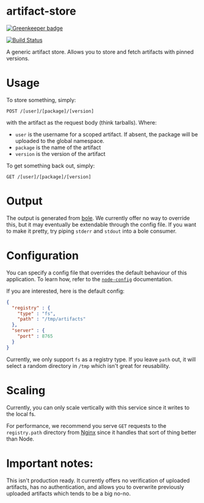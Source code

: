artifact-store
==============

[![Greenkeeper badge](https://badges.greenkeeper.io/retrohacker/artifact-store.svg)](https://greenkeeper.io/)

[![Build Status](https://travis-ci.org/wblankenship/artifact-store.svg?branch=master)](https://travis-ci.org/wblankenship/artifact-store)

A generic artifact store. Allows you to store and fetch artifacts with pinned versions.

# Usage

To store something, simply:

`POST /[user]/[package]/[version]`

with the artifact as the request body (think tarballs). Where:

* `user` is the username for a scoped artifact. If absent, the package will be uploaded to the global namespace.
* `package` is the name of the artifact
* `version` is the version of the artifact

To get something back out, simply:

`GET /[user]/[package]/[version]`

# Output

The output is generated from [bole](npmjs.org/package/bole). We currently offer no way to override this, but it may eventually be extendable through the config file. If you want to make it pretty, try piping `stderr` and `stdout` into a bole consumer.

# Configuration

You can specify a config file that overrides the default behaviour of this application. To learn how, refer to the [`node-config`](https://github.com/lorenwest/node-config) documentation.

If you are interested, here is the default config:

```json
{
  "registry" : {
    "type" : "fs",
    "path" : "/tmp/artifacts"
  },
  "server" : {
    "port" : 8765
  }
}
```

Currently, we only support `fs` as a registry type. If you leave `path` out, it will select a random directory in `/tmp` which isn't great for reusability.

# Scaling

Currently, you can only scale vertically with this service since it writes to the local fs.

For performance, we recommend you serve `GET` requests to the `registry.path` directory from [Nginx](nginx.com) since it handles that sort of thing better than Node.

# Important notes:

This isn't production ready. It currently offers no verification of uploaded artifacts, has no authentication, and allows you to overwrite previously uploaded artifacts which tends to be a big no-no.
